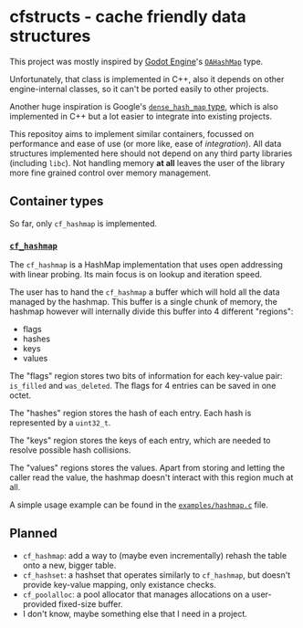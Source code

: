 # cfstructs - cache friendly data structures

This project was mostly inspired by [Godot Engine](https://godotengine.org/)'s [`OAHashMap`](https://github.com/godotengine/godot/blob/b22f048700105dec26154cc90f10b0ef34b3f5ed/core/oa_hash_map.h) type.

Unfortunately, that class is implemented in C++, also it depends on other engine-internal classes, so it can't be ported easily to other projects.

Another huge inspiration is Google's [`dense_hash_map` type](https://github.com/sparsehash/sparsehash/blob/4cb924025b8c622d1a1e11f4c1e9db15410c75fb/src/sparsehash/dense_hash_map), which is also implemented in C++ but a lot easier to integrate into existing projects.

This repositoy aims to implement similar containers, focussed on performance and ease of use (or more like, ease of *integration*). All data structures implemented here should not depend on any third party libraries (including `libc`). Not handling memory **at all** leaves the user of the library more fine grained control over memory management.

## Container types

So far, only `cf_hashmap` is implemented.

### [`cf_hashmap`](https://github.com/karroffel/cfstructs/blob/master/cf_hashmap.h)

The `cf_hashmap` is a HashMap implementation that uses open addressing with linear probing. Its main focus is on lookup and iteration speed.

The user has to hand the `cf_hashmap` a buffer which will hold all the data managed by the hashmap. This buffer is a single chunk of memory, the hashmap however will internally divide this buffer into 4 different "regions":
 - flags
 - hashes
 - keys
 - values

The "flags" region stores two bits of information for each key-value pair: `is_filled` and `was_deleted`. The flags for 4 entries can be saved in one octet.

The "hashes" region stores the hash of each entry. Each hash is represented by a `uint32_t`.

The "keys" region stores the keys of each entry, which are needed to resolve possible hash collisions.

The "values" regions stores the values. Apart from storing and letting the caller read the value, the hashmap doesn't interact with this region much at all.

A simple usage example can be found in the [`examples/hashmap.c`](https://github.com/karroffel/cfstructs/blob/master/examples/hashmap.c) file.


## Planned

 - `cf_hashmap`: add a way to (maybe even incrementally) rehash the table onto a new, bigger table.
 - `cf_hashset`: a hashset that operates similarly to `cf_hashmap`, but doesn't provide key-value mapping, only existance checks.
 - `cf_poolalloc`: a pool allocator that manages allocations on a user-provided fixed-size buffer.
 - I don't know, maybe something else that I need in a project. 
